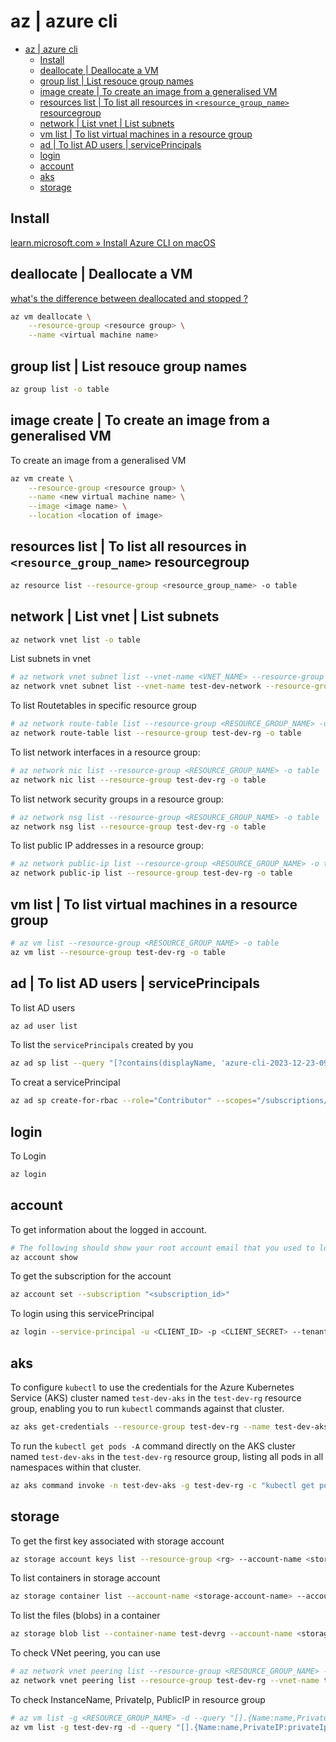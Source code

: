 # az | azure cli

- [az | azure cli](#az--azure-cli)
  - [Install](#install)
  - [deallocate | Deallocate a VM](#deallocate--deallocate-a-vm)
  - [group list | List resouce group names](#group-list--list-resouce-group-names)
  - [image create | To create an image from a generalised VM](#image-create--to-create-an-image-from-a-generalised-vm)
  - [resources list | To list all resources in `<resource_group_name>` resourcegroup](#resources-list--to-list-all-resources-in-resource_group_name-resourcegroup)
  - [network | List vnet | List subnets](#network--list-vnet--list-subnets)
  - [vm list | To list virtual machines in a resource group](#vm-list--to-list-virtual-machines-in-a-resource-group)
  - [ad | To list AD users | servicePrincipals](#ad--to-list-ad-users--serviceprincipals)
  - [login](#login)
  - [account](#account)
  - [aks](#aks)
  - [storage](#storage)

## Install

[learn.microsoft.com » Install Azure CLI on macOS](https://learn.microsoft.com/en-us/cli/azure/install-azure-cli-macos)

## deallocate | Deallocate a VM

[what's the difference between deallocated and stopped ?](https://learn.microsoft.com/en-us/answers/questions/574969/whats-the-difference-between-deallocated-and-stopp)

```bash
az vm deallocate \
    --resource-group <resource group> \
    --name <virtual machine name>
```

## group list | List resouce group names

```bash
az group list -o table
```

## image create | To create an image from a generalised VM

To create an image from a generalised VM

```bash
az vm create \
    --resource-group <resource group> \
    --name <new virtual machine name> \
    --image <image name> \
    --location <location of image>
```

## resources list | To list all resources in `<resource_group_name>` resourcegroup

```bash
az resource list --resource-group <resource_group_name> -o table
```

## network | List vnet | List subnets

```bash
az network vnet list -o table
```

List subnets in vnet

```bash
# az network vnet subnet list --vnet-name <VNET_NAME> --resource-group <RESOURCE_GROUP_NAME> -o table
az network vnet subnet list --vnet-name test-dev-network --resource-group test-dev-rg -o table
```

To list Routetables in specific resource group

```bash
# az network route-table list --resource-group <RESOURCE_GROUP_NAME> -o table
az network route-table list --resource-group test-dev-rg -o table
```

To list network interfaces in a resource group:

```bash
# az network nic list --resource-group <RESOURCE_GROUP_NAME> -o table
az network nic list --resource-group test-dev-rg -o table
```

To list network security groups in a resource group:

```bash
# az network nsg list --resource-group <RESOURCE_GROUP_NAME> -o table
az network nsg list --resource-group test-dev-rg -o table
```

To list public IP addresses in a resource group:

```bash
# az network public-ip list --resource-group <RESOURCE_GROUP_NAME> -o table
az network public-ip list --resource-group test-dev-rg -o table
```

## vm list | To list virtual machines in a resource group

```bash
# az vm list --resource-group <RESOURCE_GROUP_NAME> -o table
az vm list --resource-group test-dev-rg -o table
```

## ad | To list AD users | servicePrincipals

To list AD users

```bash
az ad user list
```

To list the `servicePrincipals` created by you

```bash
az ad sp list --query "[?contains(displayName, 'azure-cli-2023-12-23-09-47-11')]" --output table
```

To creat a servicePrincipal

```bash
az ad sp create-for-rbac --role="Contributor" --scopes="/subscriptions/<subscription_id>"
```

## login

To Login

```bash
az login
```

## account

To get information about the logged in account.

```bash
# The following should show your root account email that you used to login.
az account show
```

To get the subscription for the account

```bash
az account set --subscription "<subscription_id>"
```

To login using this servicePrincipal

```bash
az login --service-principal -u <CLIENT_ID> -p <CLIENT_SECRET> --tenant <TENANT_ID>
```

## aks

To configure `kubectl` to use the credentials for the Azure Kubernetes Service (AKS) cluster named `test-dev-aks` in the `test-dev-rg` resource group, enabling you to run `kubectl` commands against that cluster.

```bash
az aks get-credentials --resource-group test-dev-rg --name test-dev-aks
```

To run the `kubectl get pods -A` command directly on the AKS cluster named `test-dev-aks` in the `test-dev-rg` resource group, listing all pods in all namespaces within that cluster.

```bash
az aks command invoke -n test-dev-aks -g test-dev-rg -c "kubectl get pods -A"
```

## storage

To get the first key associated with storage account

```bash
az storage account keys list --resource-group <rg> --account-name <storage-account-name> --query '[0].value' -o tsv
```

To list containers in storage account

```bash
az storage container list --account-name <storage-account-name> --account-key $ARM_ACCESS_KEY --output table
```

To list the files (blobs) in a container

```bash
az storage blob list --container-name test-devrg --account-name <storage-account-name> --account-key $ARM_ACCESS_KEY --output table
```

To check VNet peering, you can use

```bash
# az network vnet peering list --resource-group <RESOURCE_GROUP_NAME> --vnet-name <VNET_NAME> --output table
az network vnet peering list --resource-group test-dev-rg --vnet-name test-dev-vnet1-network --output table
```

To check InstanceName, PrivateIp, PublicIP in resource group

```bash
# az vm list -g <RESOURCE_GROUP_NAME> -d --query "[].{Name:name,PrivateIP:privateIps,PublicIP:publicIps}" -o table
az vm list -g test-dev-rg -d --query "[].{Name:name,PrivateIP:privateIps,PublicIP:publicIps}" -o table
```
